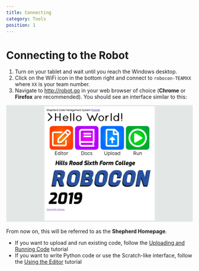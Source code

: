 ```yaml
---
title: Connecting
category: Tools
position: 1
---
```


# Connecting to the Robot

1. Turn on your tablet and wait until you reach the Windows desktop.
2. Click on the WiFi icon in the bottom right and connect to `robocon-TEAMXX` where `XX` is your team number.
3. Navigate to <http://robot.go> in your web browser of choice (**Chrome** or **Firefox** are recommended). You should see an interface similar to this:

![The Interface](./images/shepherd.png)

From now on, this will be referred to as the **Shepherd Homepage**. 

- If you want to upload and run existing code, follow the [Uploading and Running Code](/uploading.md) tutorial
- If you want to write Python code or use the Scratch-like interface, follow the [Using the Editor](/editor.md) tutorial
